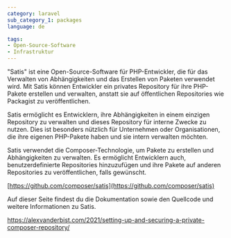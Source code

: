 ```yaml
---
category: laravel
sub_category_1: packages
language: de

tags:
- Open-Source-Software
- Infrastruktur
---
```


"Satis" ist eine Open-Source-Software für PHP-Entwickler, die für das Verwalten von Abhängigkeiten und das Erstellen von Paketen verwendet wird. Mit Satis können Entwickler ein privates Repository für ihre PHP-Pakete erstellen und verwalten, anstatt sie auf öffentlichen Repositories wie Packagist zu veröffentlichen.

Satis ermöglicht es Entwicklern, ihre Abhängigkeiten in einem einzigen Repository zu verwalten und dieses Repository für interne Zwecke zu nutzen. Dies ist besonders nützlich für Unternehmen oder Organisationen, die ihre eigenen PHP-Pakete haben und sie intern verwalten möchten.

Satis verwendet die Composer-Technologie, um Pakete zu erstellen und Abhängigkeiten zu verwalten. Es ermöglicht Entwicklern auch, benutzerdefinierte Repositories hinzuzufügen und ihre Pakete auf anderen Repositories zu veröffentlichen, falls gewünscht.

[https://github.com/composer/satis](https://github.com/composer/satis)

Auf dieser Seite findest du die Dokumentation sowie den Quellcode und weitere Informationen zu Satis.

https://alexvanderbist.com/2021/setting-up-and-securing-a-private-composer-repository/
